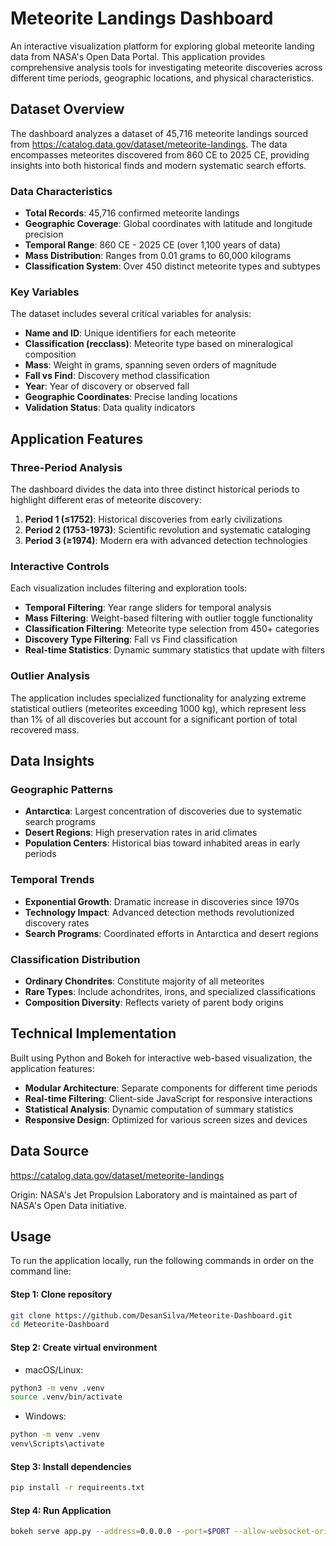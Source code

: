 # Meteorite Landings Dashboard

An interactive visualization platform for exploring global meteorite landing data from NASA's Open Data Portal. This application provides comprehensive analysis tools for investigating meteorite discoveries across different time periods, geographic locations, and physical characteristics.

## Dataset Overview

The dashboard analyzes a dataset of 45,716 meteorite landings sourced from https://catalog.data.gov/dataset/meteorite-landings. The data encompasses meteorites discovered from 860 CE to 2025 CE, providing insights into both historical finds and modern systematic search efforts.

### Data Characteristics

- **Total Records**: 45,716 confirmed meteorite landings
- **Geographic Coverage**: Global coordinates with latitude and longitude precision
- **Temporal Range**: 860 CE - 2025 CE (over 1,100 years of data)
- **Mass Distribution**: Ranges from 0.01 grams to 60,000 kilograms
- **Classification System**: Over 450 distinct meteorite types and subtypes

### Key Variables

The dataset includes several critical variables for analysis:

- **Name and ID**: Unique identifiers for each meteorite
- **Classification (recclass)**: Meteorite type based on mineralogical composition
- **Mass**: Weight in grams, spanning seven orders of magnitude
- **Fall vs Find**: Discovery method classification
- **Year**: Year of discovery or observed fall
- **Geographic Coordinates**: Precise landing locations
- **Validation Status**: Data quality indicators

## Application Features

### Three-Period Analysis

The dashboard divides the data into three distinct historical periods to highlight different eras of meteorite discovery:

1. **Period 1 (≤1752)**: Historical discoveries from early civilizations
2. **Period 2 (1753-1973)**: Scientific revolution and systematic cataloging
3. **Period 3 (≥1974)**: Modern era with advanced detection technologies

### Interactive Controls

Each visualization includes filtering and exploration tools:

- **Temporal Filtering**: Year range sliders for temporal analysis
- **Mass Filtering**: Weight-based filtering with outlier toggle functionality
- **Classification Filtering**: Meteorite type selection from 450+ categories
- **Discovery Type Filtering**: Fall vs Find classification
- **Real-time Statistics**: Dynamic summary statistics that update with filters

### Outlier Analysis

The application includes specialized functionality for analyzing extreme statistical outliers (meteorites exceeding 1000 kg), which represent less than 1% of all discoveries but account for a significant portion of total recovered mass.

## Data Insights

### Geographic Patterns

- **Antarctica**: Largest concentration of discoveries due to systematic search programs
- **Desert Regions**: High preservation rates in arid climates
- **Population Centers**: Historical bias toward inhabited areas in early periods

### Temporal Trends

- **Exponential Growth**: Dramatic increase in discoveries since 1970s
- **Technology Impact**: Advanced detection methods revolutionized discovery rates
- **Search Programs**: Coordinated efforts in Antarctica and desert regions

### Classification Distribution

- **Ordinary Chondrites**: Constitute majority of all meteorites
- **Rare Types**: Include achondrites, irons, and specialized classifications
- **Composition Diversity**: Reflects variety of parent body origins

## Technical Implementation

Built using Python and Bokeh for interactive web-based visualization, the application features:

- **Modular Architecture**: Separate components for different time periods
- **Real-time Filtering**: Client-side JavaScript for responsive interactions
- **Statistical Analysis**: Dynamic computation of summary statistics
- **Responsive Design**: Optimized for various screen sizes and devices

## Data Source

https://catalog.data.gov/dataset/meteorite-landings

Origin: NASA's Jet Propulsion Laboratory and is maintained as part of NASA's Open Data initiative.

## Usage

To run the application locally, run the following commands in order on the command line:

#### Step 1: Clone repository
```bash
git clone https://github.com/DesanSilva/Meteorite-Dashboard.git
cd Meteorite-Dashboard
```

#### Step 2: Create virtual environment
* macOS/Linux:
```bash
python3 -m venv .venv
source .venv/bin/activate
```
* Windows:
```bash
python -m venv .venv
venv\Scripts\activate
```

#### Step 3: Install dependencies
```bash
pip install -r requireents.txt
```

#### Step 4: Run Application
```bash
bokeh serve app.py --address=0.0.0.0 --port=$PORT --allow-websocket-origin=*
```
